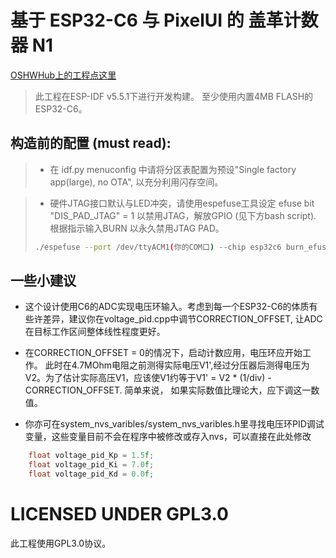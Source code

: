 # 基于 ESP32-C6 与 PixelUI 的 盖革计数器 N1

[OSHWHub上的工程点这里](https://oshwhub.com/qstorey/geiger-counter-n1/)


> 此工程在ESP-IDF v5.5.1下进行开发构建。
至少使用内置4MB FLASH的ESP32-C6。

## 构造前的配置 (must read): 
> - 在 idf.py menuconfig 中请将分区表配置为预设"Single factory app(large), no OTA", 以充分利用闪存空间。

> - 硬件JTAG接口默认与LED冲突，请使用espefuse工具设定 efuse bit "DIS_PAD_JTAG" = 1 以禁用JTAG，解放GPIO (见下方bash script). 根据指示输入BURN 以永久禁用JTAG PAD。
> ```bash
> ./espefuse --port /dev/ttyACM1(你的COM口) --chip esp32c6 burn_efuse DIS_PAD_JTAG 1
> ```

## 一些小建议
- 这个设计使用C6的ADC实现电压环输入。考虑到每一个ESP32-C6的体质有些许差异，建议你在voltage_pid.cpp中调节CORRECTION_OFFSET, 让ADC在目标工作区间整体线性程度更好。

- 在CORRECTION_OFFSET = 0的情况下，启动计数应用，电压环应开始工作。 此时在4.7MOhm电阻之前测得实际电压V1',经过分压器后测得电压为V2。为了估计实际高压V1，应该使V1约等于V1' = V2 * (1/div) - CORRECTION_OFFSET. 简单来说， 如果实际数值比理论大，应下调这一数值。

- 你亦可在system_nvs_varibles/system_nvs_varibles.h里寻找电压环PID调试变量，这些变量目前不会在程序中被修改或存入nvs，可以直接在此处修改
```cpp
    float voltage_pid_Kp = 1.5f;
    float voltage_pid_Ki = 7.0f;
    float voltage_pid_Kd = 0.0f;
```

# LICENSED UNDER GPL3.0
此工程使用GPL3.0协议。